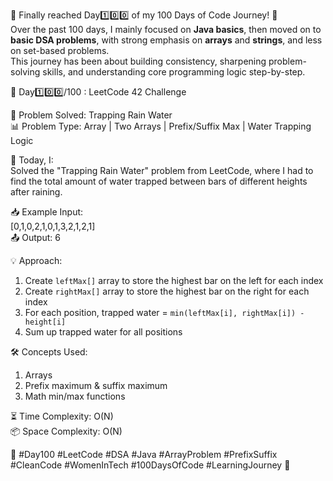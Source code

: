 🚀 Finally reached Day1️⃣0️⃣0️⃣ of my 100 Days of Code Journey! 🎯  
Over the past 100 days, I mainly focused on **Java basics**, then moved on to **basic DSA problems**, with strong emphasis on **arrays** and **strings**, and less on set-based problems.  
This journey has been about building consistency, sharpening problem-solving skills, and understanding core programming logic step-by-step.  

🚀 Day1️⃣0️⃣0️⃣/100 : LeetCode 42 Challenge  

🧩 Problem Solved: Trapping Rain Water  
📊 Problem Type: Array | Two Arrays | Prefix/Suffix Max | Water Trapping Logic  

📝 Today, I:  
Solved the "Trapping Rain Water" problem from LeetCode, where I had to find the total amount of water trapped between bars of different heights after raining.  

📥 Example Input:  
[0,1,0,2,1,0,1,3,2,1,2,1]  
📤 Output: 6  

💡 Approach:  
1. Create `leftMax[]` array to store the highest bar on the left for each index  
2. Create `rightMax[]` array to store the highest bar on the right for each index  
3. For each position, trapped water = `min(leftMax[i], rightMax[i]) - height[i]`  
4. Sum up trapped water for all positions  

🛠️ Concepts Used:  
1. Arrays  
2. Prefix maximum & suffix maximum  
3. Math min/max functions  

⏳ Time Complexity: O(N)  
📦 Space Complexity: O(N)  

🌱 #Day100 #LeetCode #DSA #Java #ArrayProblem #PrefixSuffix #CleanCode #WomenInTech #100DaysOfCode #LearningJourney 🚀
